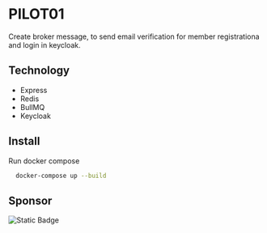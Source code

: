 # PILOT01
Create broker message, to send email verification for member registrationa and login in keycloak.

## Technology

- Express
- Redis
- BullMQ
- Keycloak

## Install

Run docker compose 
```bash
  docker-compose up --build
```

## Sponsor

![Static Badge](https://img.shields.io/badge/Whalez%20Digital%20Teknologi-blue?style=flat-square&link=https%3A%2F%2Fwhalezz.com)

